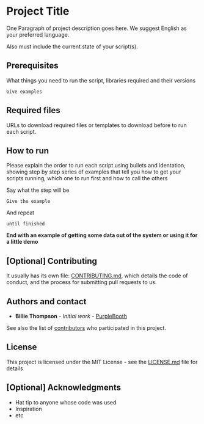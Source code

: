 # Project Title

One Paragraph of project description goes here. We suggest English as your preferred language.

Also must include the current state of your script(s).

## Prerequisites

What things you need to run the script, libraries required and their versions

```
Give examples
```

## Required files

URLs to download required files or templates to download before to run each script.

## How to run

Please explain the order to run each script using bullets and identation, showing step by step series of examples that tell you how to get your scripts running, which one to run first and how to call the others

Say what the step will be

```
Give the example
```

And repeat

```
until finished
```

**End with an example of getting some data out of the system or using it for a little demo**

## [Optional] Contributing

It usually has its own file: [CONTRIBUTING.md](https://gist.github.com/PurpleBooth/b24679402957c63ec426), which details the code of conduct, and the process for submitting pull requests to us.

## Authors and contact

* **Billie Thompson** - *Initial work* - [PurpleBooth](https://github.com/PurpleBooth)

See also the list of [contributors](https://github.com/your/project/contributors) who participated in this project.

## License

This project is licensed under the MIT License - see the [LICENSE.md](LICENSE.md) file for details

## [Optional] Acknowledgments

* Hat tip to anyone whose code was used
* Inspiration
* etc

